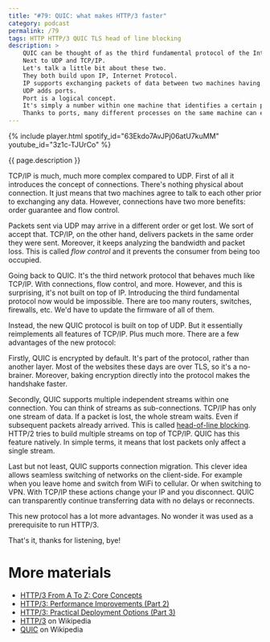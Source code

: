 ```yaml
---
title: "#79: QUIC: what makes HTTP/3 faster"
category: podcast
permalink: /79
tags: HTTP HTTP/3 QUIC TLS head of line blocking
description: >
    QUIC can be thought of as the third fundamental protocol of the Internet.
    Next to UDP and TCP/IP.
    Let's talk a little bit about these two.
    They both build upon IP, Internet Protocol.
    IP supports exchanging packets of data between two machines having... IP addresses.
    UDP adds ports.
    Port is a logical concept.
    It's simply a number within one machine that identifies a certain process.
    Thanks to ports, many different processes on the same machine can exchange data.
---
```


{% include player.html spotify_id="63Ekdo7AvJPj06atU7kuMM" youtube_id="3z1c-TJUrCo" %}

{{ page.description }}

TCP/IP is much, much more complex compared to UDP.
First of all it introduces the concept of connections.
There's nothing physical about connection.
It just means that two machines agree to talk to each other prior to exchanging any data.
However, connections have two more benefits: order guarantee and flow control.

Packets sent via UDP may arrive in a different order or get lost.
We sort of accept that.
TCP/IP, on the other hand, delivers packets in the same order they were sent.
Moreover, it keeps analyzing the bandwidth and packet loss.
This is called _flow control_ and it prevents the consumer from being too occupied.

Going back to QUIC.
It's the third network protocol that behaves much like TCP/IP.
With connections, flow control, and more.
However, and this is surprising, it's not built on top of IP.
Introducing the third fundamental protocol now would be impossible.
There are too many routers, switches, firewalls, etc.
We'd have to update the firmware of all of them.

Instead, the new QUIC protocol is built on top of UDP.
But it essentially reimplements all features of TCP/IP.
Plus much more.
There are a few advantages of the new protocol:

Firstly, QUIC is encrypted by default.
It's part of the protocol, rather than another layer.
Most of the websites these days are over TLS, so it's a no-brainer.
Moreover, baking encryption directly into the protocol makes the handshake faster.

Secondly, QUIC supports multiple independent streams within one connection.
You can think of streams as sub-connections.
TCP/IP has only one stream of data.
If a packet is lost, the whole stream waits.
Even if subsequent packets already arrived.
This is called [head-of-line blocking](https://en.wikipedia.org/wiki/Head-of-line_blocking).
HTTP/2 tries to build multiple streams on top of TCP/IP.
QUIC has this feature natively.
In simple terms, it means that lost packets only affect a single stream.

Last but not least, QUIC supports connection migration.
This clever idea allows seamless switching of networks on the client-side.
For example when you leave home and switch from WiFi to cellular.
Or when switching to VPN.
With TCP/IP these actions change your IP and you disconnect.
QUIC can transparently continue transferring data with no delays or reconnects.

This new protocol has a lot more advantages.
No wonder it was used as a prerequisite to run HTTP/3.

That's it, thanks for listening, bye!

# More materials

* [HTTP/3 From A To Z: Core Concepts](https://www.smashingmagazine.com/2021/08/http3-core-concepts-part1/)
* [HTTP/3: Performance Improvements (Part 2)](https://www.smashingmagazine.com/2021/08/http3-performance-improvements-part2/)
* [HTTP/3: Practical Deployment Options (Part 3)](https://www.smashingmagazine.com/2021/09/http3-practical-deployment-options-part3/)
* [HTTP/3](https://en.wikipedia.org/wiki/HTTP/3) on Wikipedia
* [QUIC](https://en.wikipedia.org/wiki/QUIC) on Wikipedia
